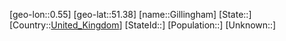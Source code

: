 ﻿---
location: [51.38,0.55]
type: City
tags:
- geo/City


SpocWebEntityId: 30457
isDeleted: false
confidential: public

---
[geo-lon::0.55]
[geo-lat::51.38]
[name::Gillingham]
[State::]
[Country::[United_Kingdom](geo/Continent/Europe/United_Kingdom.md)]
[StateId::]
[Population::]
[Unknown::]

